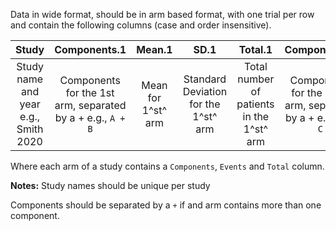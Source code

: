 Data in wide format, should be in arm based format, with one trial per row and contain the following columns (case and order insensitive).

|                Study                 |                        Components.1                        |       Mean.1       |                 SD.1                 |                  Total.1                  |                         Components.n                         |         Mean.n         | SD.n                                 |                  Total.n                  |
|:------------------------------------:|:----------------------------------------------------------:|:------------------:|:------------------------------------:|:-----------------------------------------:|:------------------------------------------------------------:|:----------------------:|--------------------------------------|:-----------------------------------------:|
| Study name and year e.g., Smith 2020 | Components for the 1st arm, separated by a + e.g., `A + B` | Mean for 1^st^ arm | Standard Deviation for the 1^st^ arm | Total number of patients in the 1^st^ arm | Components for the n^th^ arm, separated by a + e.g., `A + C` | Mean for the n^th^ arm | Standard Deviation for the n^th^ arm | Total number of patients in the n^th^ arm |

Where each arm of a study contains a `Components`, `Events` and `Total` column.

**Notes:** Study names should be unique per study

Components should be separated by a `+` if and arm contains more than one component.
